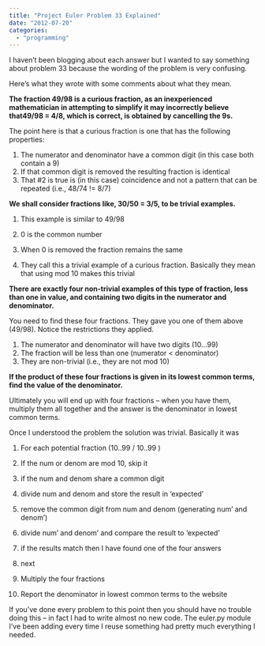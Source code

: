 ```yaml
---
title: "Project Euler Problem 33 Explained"
date: "2012-07-20"
categories: 
  - "programming"
---
```


I haven’t been blogging about each answer but I wanted to say something about problem 33 because the wording of the problem is very confusing.

Here’s what they wrote with some comments about what they mean.

**The fraction 49/98 is a curious fraction, as an inexperienced mathematician in attempting to simplify it may incorrectly believe that49/98 = 4/8, which is correct, is obtained by cancelling the 9s.**

The point here is that a curious fraction is one that has the following properties:

1. The numerator and denominator have a common digit (in this case both contain a 9)
2. If that common digit is removed the resulting fraction is identical
3. That #2 is true is (in this case) coincidence and not a pattern that can be repeated (i.e., 48/74 != 8/7)

**We shall consider fractions like, 30/50 = 3/5, to be trivial examples.**

1. This example is similar to 49/98

1. 0 is the common number
2. When 0 is removed the fraction remains the same

3. They call this a trivial example of a curious fraction. Basically they mean that using mod 10 makes this trivial

**There are exactly four non-trivial examples of this type of fraction, less than one in value, and containing two digits in the numerator and denominator.**

You need to find these four fractions. They gave you one of them above (49/98). Notice the restrictions they applied.

1. The numerator and denominator will have two digits (10...99)
2. The fraction will be less than one (numerator < denominator)
3. They are non-trivial (i.e., they are not mod 10)

**If the product of these four fractions is given in its lowest common terms, find the value of the denominator.**

Ultimately you will end up with four fractions – when you have them, multiply them all together and the answer is the denominator in lowest common terms.

Once I understood the problem the solution was trivial. Basically it was

1. For each potential fraction (10..99 / 10..99 )

1. If the num or denom are mod 10, skip it
2. if the num and denom share a common digit

1. divide num and denom and store the result in ‘expected’
2. remove the common digit from num and denom (generating num’ and denom’)
3. divide num’ and denom’ and compare the result to ‘expected’
4. if the results match then I have found one of the four answers

4. next

3. Multiply the four fractions
4. Report the denominator in lowest common terms to the website

If you’ve done every problem to this point then you should have no trouble doing this – in fact I had to write almost no new code. The euler.py module I’ve been adding every time I reuse something had pretty much everything I needed.
